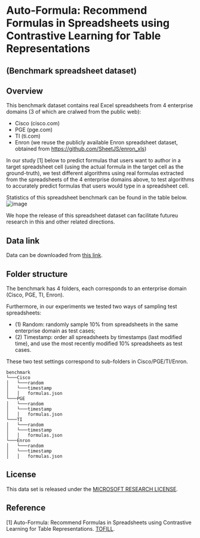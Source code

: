 
# Auto-Formula: Recommend Formulas in Spreadsheets using Contrastive Learning for Table Representations 
## (Benchmark spreadsheet dataset)

 

## Overview

This benchmark dataset contains real Excel spreadsheets from 4 enterprise domains (3 of which are cralwed from the public web): 
- Cisco (cisco.com)
- PGE (pge.com)
- TI (ti.com)
- Enron (we reuse the publicly available Enron spreadsheet dataset, obtained from https://github.com/SheetJS/enron_xls)

In our study  [1] below to predict formulas that users want to author in a target spreadsheet cell (using the actual formula in the target cell as the ground-truth), we test different algorithms using real formulas extracted from the spreadsheets of the 4 enterprise domains above, to test algorithms to accurately predict formulas that users would type in a spreadsheet cell.

Statistics of this spreadsheet benchmark can be found in the table below. 
![image](https://github.com/microsoft/Auto-Formula/assets/37452189/a796660f-3e2a-4eb2-8105-70c1d552abec)

We hope the release of this spreadsheet dataset can facilitate futureu research in this and other related directions.


## Data link

Data can be downloaded from [this link](https://1drv.ms/f/s!AkvY8ho1gepOiptfygjBTFLp_V3rtg). 


## Folder structure

The benchmark has 4 folders, each corresponds to an enterprise domain (Cisco, PGE, TI, Enron). 

Furthermore, in our experiments we tested two ways of sampling test spreadsheets: 
- (1) Random: randomly sample 10% from spreadsheets in the same enterprise domain as test cases;
- (2) Timestamp: order all spreadsheets by timestamps (last modified time), and use the most recently modified 10% spreadsheets as test cases.

These two test settings correspond to sub-folders in Cisco/PGE/TI/Enron.

```
benchmark
└───Cisco
│   └───random
│   └───timestamp
│   │   formulas.json
└───PGE
│   └───random
│   └───timestamp
│   │   formulas.json
└───TI
│   └───random
│   └───timestamp
│   │   formulas.json
└───Enron
│   └───random
│   └───timestamp
│   │   formulas.json
```


## License

This data set is released under the [MICROSOFT RESEARCH LICENSE](https://github.com/microsoft/Auto-Formula/blob/main/Research%20License%20(Nov%202023)%20.docx). 

 

## Reference

[1] Auto-Formula: Recommend Formulas in Spreadsheets using Contrastive Learning for Table Representations. [TOFILL](TOFILL).

